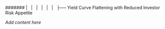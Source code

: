 ####### |   |   |   |   |   |   ├── Yield Curve Flattening with Reduced Investor Risk Appetite

*Add content here*